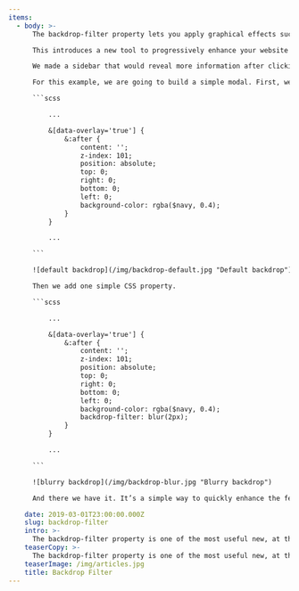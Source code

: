 ```yaml
---
items:
  - body: >-
      The backdrop-filter property lets you apply graphical effects such as blurring or colour shifting to the area behind an element. Because it applies to everything behind the element, to see the effect you must make the element or its background at least partially transparent.

      This introduces a new tool to progressively enhance your website or web -application.  [MDN](https://developer.mozilla.org/en-US/docs/Web/CSS/backdrop-filter) has a list of all the values you can set. Today, we will take a look at one that my co-worker and CSS wizard [Syb Wartna](https://waarissyb.nl/) and I recently used in a project. This value is blur-filter.

      We made a sidebar that would reveal more information after clicking on an item. It was sort of like a modal. For the past few years, there has been one technique that everybody would use. The backdrop, or overlay, would have a slightly transparent, solid, grey colour. Let’s enhance this using the new backdrop-filter!

      For this example, we are going to build a simple modal. First, we’ll create the version that just displays a backdrop:

      ```scss

          ...

          &[data-overlay='true'] {
              &:after {
                  content: '';
                  z-index: 101;
                  position: absolute;
                  top: 0;
                  right: 0;
                  bottom: 0;
                  left: 0;
                  background-color: rgba($navy, 0.4);
              }
          }

          ...

      ```

      ![default backdrop](/img/backdrop-default.jpg "Default backdrop")

      Then we add one simple CSS property.

      ```scss

          ...

          &[data-overlay='true'] {
              &:after {
                  content: '';
                  z-index: 101;
                  position: absolute;
                  top: 0;
                  right: 0;
                  bottom: 0;
                  left: 0;
                  background-color: rgba($navy, 0.4);
                  backdrop-filter: blur(2px);
              }
          }

          ...

      ```

      ![blurry backdrop](/img/backdrop-blur.jpg "Blurry backdrop")

      And there we have it. It’s a simple way to quickly enhance the feel of your website or web-application. Just add this property below your default slightly transparent backdrop and you will offer this style as soon as it hits in the browser your user is using. Obviously, this effect is more dramatic with a less empty page. [View the demo here](/examples/backdrop-filter/modal/modal.html). This demo was built with the [Mirabeau boilerplate](https://github.com/mirabeau-nl/frontend-boilerplate). The source code for this demo can be found at [this Gist](https://gist.github.com/DaveBitter/dd0cc612ce87bd6f69fc379b101b9265) if you would like to have a look at the final working code.

    date: 2019-03-01T23:00:00.000Z
    slug: backdrop-filter
    intro: >-
      The backdrop-filter property is one of the most useful new, at the time of writing, CSS properties that are landing in major browsers. It will allow you to set a custom backdrop-filter on a div. This is not to be mistaken for the CSS filter property.
    teaserCopy: >-
      The backdrop-filter property is one of the most useful new, at the time of writing, CSS properties that are landing in major browsers. It will allow you to set a custom backdrop-filter on a div. This is not to be mistaken for the CSS filter property.
    teaserImage: /img/articles.jpg
    title: Backdrop Filter
---
```

